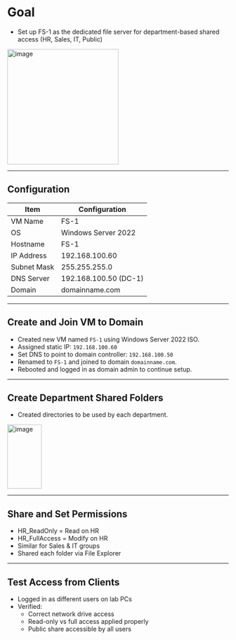 # Goal
- Set up FS-1 as the dedicated file server for department-based shared access (HR, Sales, IT, Public)

<img width="253" height="262" alt="image" src="https://github.com/user-attachments/assets/4872550a-64da-475b-afa6-d7afb667f715" />

---

## Configuration

| Item               | Configuration                  |
|--------------------|--------------------------------|
| VM Name            | FS-1                           |
| OS                 | Windows Server 2022            |
| Hostname           | FS-1                           |
| IP Address         | 192.168.100.60                 |
| Subnet Mask        | 255.255.255.0                  |
| DNS Server         | 192.168.100.50 (DC-1)          |
| Domain             | domainname.com                 |

---

## Create and Join VM to Domain
- Created new VM named `FS-1` using Windows Server 2022 ISO.
- Assigned static IP: `192.168.100.60`
- Set DNS to point to domain controller: `192.168.100.50`
- Renamed to `FS-1` and joined to domain `domainname.com`.
- Rebooted and logged in as domain admin to continue setup.

---

## Create Department Shared Folders
- Created directories to be used by each department.
<img width="78" height="146" alt="image" src="https://github.com/user-attachments/assets/87fc6485-7481-4e40-bc87-5762b7b3221b" />

---

## Share and Set Permissions
- HR_ReadOnly = Read on HR
- HR_FullAccess = Modify on HR
- Similar for Sales & IT groups
- Shared each folder via File Explorer

---

## Test Access from Clients
- Logged in as different users  on lab PCs
- Verified:
  - Correct network drive access
  - Read-only vs full access applied properly
  - Public share accessible by all users









